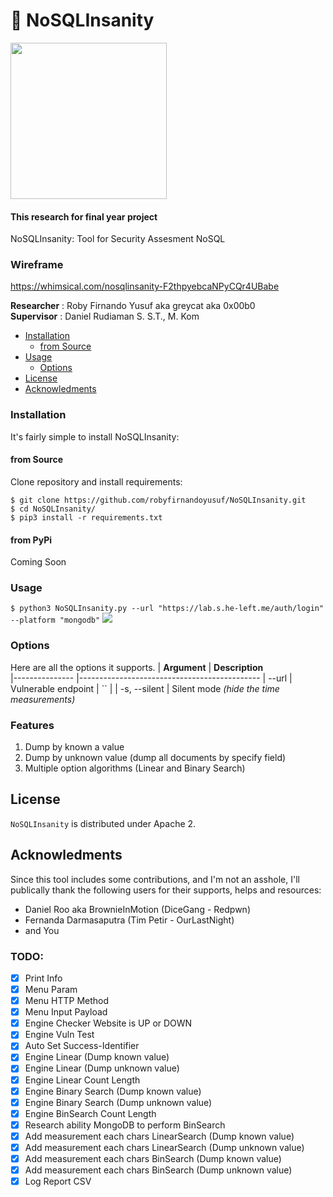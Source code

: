 # 💉 NoSQLInsanity
<p><img src="https://i.postimg.cc/bJGrw0H6/16149.png" width="250px"></p>

#### This research for final year project
NoSQLInsanity: Tool for Security Assesment NoSQL

### Wireframe
https://whimsical.com/nosqlinsanity-F2thpyebcaNPyCQr4UBabe

<b>Researcher</b> : Roby Firnando Yusuf aka greycat aka 0x00b0<br>
<b>Supervisor</b> : Daniel Rudiaman S. S.T., M. Kom

- [Installation](#installation)
  - [from Source](#from-source)
- [Usage](#usage)
  - [Options](#options)
- [License](#license)
- [Acknowledments](#acknowledments)

### Installation
It's fairly simple to install NoSQLInsanity:
#### from Source
Clone repository and install requirements:

```
$ git clone https://github.com/robyfirnandoyusuf/NoSQLInsanity.git
$ cd NoSQLInsanity/
$ pip3 install -r requirements.txt
```

#### from PyPi
Coming Soon

### Usage
`$ python3 NoSQLInsanity.py --url "https://lab.s.he-left.me/auth/login" --platform "mongodb"`
<img src="https://i.postimg.cc/WzCBctnB/Screenshot-214.png">

### Options
Here are all the options it supports.
| **Argument**  	| **Description**                             	
|---------------	|---------------------------------------------
| --url    	| Vulnerable endpoint                       	| ``                                        |
| -s, --silent  	| Silent mode _(hide the time measurements)_ 

### Features
1. Dump by known a value
2. Dump by unknown value (dump all documents by specify field)
3. Multiple option algorithms (Linear and Binary Search)

## License

`NoSQLInsanity` is distributed under Apache 2.

## Acknowledments

Since this tool includes some contributions, and I'm not an asshole, I'll publically thank the following users for their supports, helps and resources:
- Daniel Roo aka BrownieInMotion (DiceGang - Redpwn)
- Fernanda Darmasaputra (Tim Petir - OurLastNight)
- and You

### TODO:
- [x] Print Info
- [x] Menu Param
- [x] Menu HTTP Method
- [x] Menu Input Payload
- [x] Engine Checker Website is UP or DOWN
- [x] Engine Vuln Test
- [x] Auto Set Success-Identifier
- [x] Engine Linear (Dump known value)
- [x] Engine Linear (Dump unknown value)
- [x] Engine Linear Count Length
- [x] Engine Binary Search (Dump known value)
- [x] Engine Binary Search (Dump unknown value)
- [x] Engine BinSearch Count Length
- [x] Research ability MongoDB to perform BinSearch
- [x] Add measurement each chars LinearSearch (Dump known value)
- [x] Add measurement each chars LinearSearch (Dump unknown value)
- [x] Add measurement each chars BinSearch (Dump known value)
- [x] Add measurement each chars BinSearch (Dump unknown value)
- [x] Log Report CSV